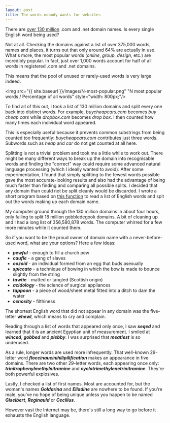 ```yaml
---
layout: post
title: The words nobody wants for websites
---
```


There are [over 130 million](http://www.verisigninc.com/en_US/channel-resources/domain-registry-products/zone-file-information/index.xhtml) .com and .net domain names. Is every single English word being used?

Not at all. Checking the domains against a list of over 375,000 words, names and places, it turns out that only around 64% are actually in use. What's more, the most popular words (*online*, *group*, *design*, etc.) are incredibly popular. In fact, just over 1,000 words account for half of all words in registered .com and .net domains. 

This means that the pool of unused or rarely-used words is very large indeed.

<img src="{{ site.baseurl }}/images/N-most-popular.png" "N most popular words / Percentage of all words" style="width: 800px;"/>

To find all of this out, I took a list of 130 million domains and split every one back into distinct words. For example, *buycheapcars.com* becomes *buy cheap cars* while *dropbox.com* becomes *drop box*. I then counted how many times each individual word appeared.

This is especially useful because it prevents common substrings from being counted too frequently: *buycheapcars.com* contributes just three words. Subwords such as *heap* and *car* do not get counted at all here.

Splitting is not a trivial problem and took me a little while to work out. There might be many different ways to break up the domain into recognisable words and finding the "correct" way could require some advanced natural language processing (which I ideally wanted to avoid). After some experimentation, I found that simply splitting to the fewest words possible gave the most accurate-looking results and also had the advantage of being much faster than finding and comparing all possible splits. I decided that any domain than could not be split cleanly would be discarded. I wrote a short program based on [this function](https://github.com/ajcr/string-splitter/blob/master/splitter.py) to read a list of English words and spit out the words making up each domain name.

My computer ground through the 130 million domains in about four hours, only failing to split 18 million gobbledegook domains. A bit of cleaning up and I had a long list of 356,580,878 words. The computer whirred for a few more minutes while it counted them.

So if you want to be the proud owner of domain name with a never-before-used word, what are your options? Here a few ideas:

- **_pewful_** - enough to fill a church pew
- **_caufle_** - a gang of slaves
- **_oozoid_** - an individual formed from an egg that buds asexually
- **_spiccato_** - a technique of bowing in which the bow is made to bounce slightly from the string
- **_tawtie_** - matted or tangled (Scottish origin)
- **_acidology_** - the science of surgical appliances
- **_tappoon_** -  a piece of wood/sheet metal fitted into a ditch to dam the water
- **_cenosity_** - filthiness

The shortest English word that did not appear in any domain was the five-letter **_whewl_**, which means to cry and complain. 

Reading through a list of words that appeared only once, I saw **_seqed_** and learned that it is an ancient Egyptian unit of measurement. I smiled at **_winced_**, **_gobbed_** and **_plebby_**. I was surprised that **_meatiest_** is so underused.

As a rule, longer words are used more infrequently. That well-known 29-letter word **_floccinaucinihilipilification_** makes an appearance in five domains. There are two other 29-letter words, each appearing once only: **_trinitrophenylmethylnitramine_** and **_cyclotrimethylenetrinitramine_**. They're both powerful explosives.

Lastly, I checked a list of first names. Most are accounted for, but the woman's names **_Goldarina_** and **_Elladine_** are nowhere to be found. If you're male, you've no hope of being unique unless you happen to be named **_Giselbert_**, **_Reginauld_** or **_Cecilius_**.

However vast the Internet may be, there's still a long way to go before it exhausts the English language.
